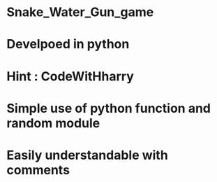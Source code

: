 # Snake_Water_Gun_game
# Develpoed in python 
# Hint : CodeWitHharry
# Simple use of python function and random module
# Easily understandable with comments
